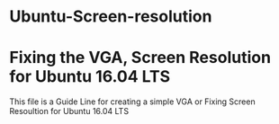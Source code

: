 # Ubuntu-Screen-resolution
<h1>Fixing the VGA, Screen Resolution for Ubuntu 16.04 LTS</h1>

This file is a Guide Line for creating a simple VGA or Fixing Screen Resoultion for Ubuntu 16.04 LTS
